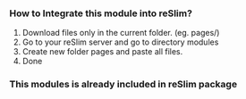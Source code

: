 ### How to Integrate this module into reSlim?

1. Download files only in the current folder. (eg. pages/)
2. Go to your reSlim server and go to directory modules
3. Create new folder pages and paste all files.
4. Done

### This modules is already included in reSlim package

